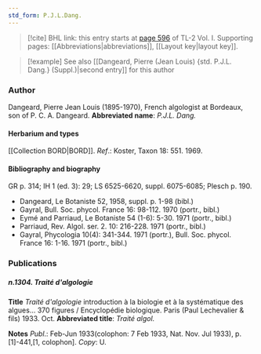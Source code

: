 ```yaml
---
std_form: P.J.L.Dang.
---
```


> [!cite] BHL link: this entry starts at [page 596](https://www.biodiversitylibrary.org/page/33120727) of TL-2 Vol. I.
> Supporting pages: [[Abbreviations|abbreviations]], [[Layout key|layout key]].

> [!example] See also [[Dangeard, Pierre (Jean Louis) {std. P.J.L. Dang.} (Suppl.)|second entry]] for this author

### Author

Dangeard, Pierre Jean Louis (1895-1970), French algologist at Bordeaux, son of P. C. A. Dangeard. 
**Abbreviated name**: *P.J.L. Dang.*

#### Herbarium and types

[[Collection BORD|BORD]].
*Ref*.: Koster, Taxon 18: 551. 1969.

#### Bibliography and biography

GR p. 314; IH 1 (ed. 3): 29; LS 6525-6620, suppl. 6075-6085; Plesch p. 190.
- Dangeard, Le Botaniste 52, 1958, suppl. p. 1-98 (bibl.)
- Gayral, Bull. Soc. phycol. France 16: 98-112. 1970 (portr., bibl.)
- Eymé and Parriaud, Le Botaniste 54 (1-6): 5-30. 1971 (portr., bibl.)
- Parriaud, Rev. Algol. ser. 2. 10: 216-228. 1971 (portr., bibl.)
- Gayral, Phycologia 10(4): 341-344. 1971 (portr.), Bull. Soc. phycol. France 16: 1-16. 1971 (portr., bibl.)

### Publications

##### n.1304. Traité d'algologie

**Title**
*Traité d'algologie* introduction à la biologie et à la systématique des algues... 370 figures / Encyclopédie biologique. Paris (Paul Lechevalier & fils) 1933. Oct.
**Abbreviated title**: *Traité algol.*

**Notes**
*Publ*.: Feb-Jun 1933(colophon: 7 Feb 1933, Nat. Nov. Jul 1933), p.\[1\]-441,\[1, colophon\]. *Copy*: U.

